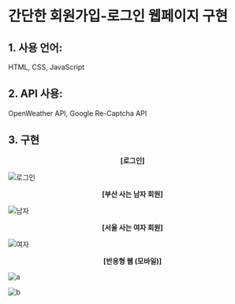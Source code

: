# 간단한 회원가입-로그인 웹페이지 구현
## 1. 사용 언어:
 HTML, CSS, JavaScript

## 2. API 사용: 
OpenWeather API, Google Re-Captcha API

## 3. 구현

**<p align="center">[로그인]<p>**
![로그인](https://github.com/dbdbais/ProblemSolving/assets/99540674/2698b6a2-17ef-4448-8054-f9168b0ec70d)
**<p align="center">[부산 사는 남자 회원]<p>**
![남자](https://github.com/dbdbais/ProblemSolving/assets/99540674/50222496-37a6-4d9a-bef4-054fd6f6e6a9)
**<p align="center">[서울 사는 여자 회원]<p>**
![여자](https://github.com/dbdbais/ProblemSolving/assets/99540674/0482de98-d1fd-4f69-9925-ceb01cc675d4)
**<p align="center">[반응형 웹 (모바일)]<p>**

![a](https://github.com/dbdbais/ProblemSolving/assets/99540674/31570f86-51f9-47f1-8b49-77c5a644c09e)

![b](https://github.com/dbdbais/ProblemSolving/assets/99540674/0bd7f44b-3e80-47f1-a257-cd385d02ac64)

